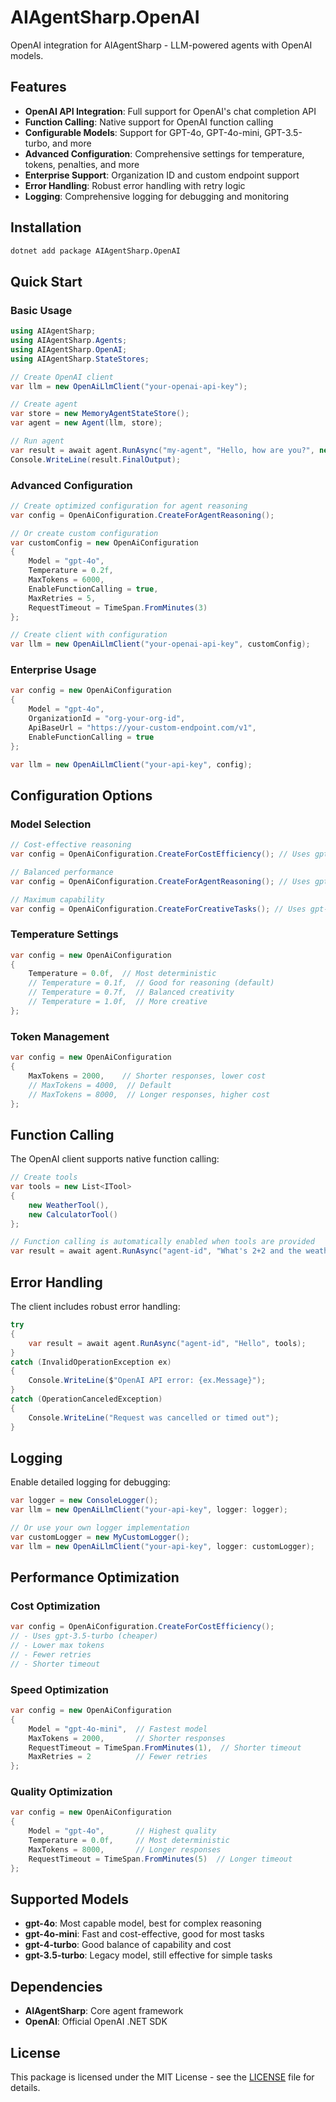 # AIAgentSharp.OpenAI

OpenAI integration for AIAgentSharp - LLM-powered agents with OpenAI models.

## Features

- **OpenAI API Integration**: Full support for OpenAI's chat completion API
- **Function Calling**: Native support for OpenAI function calling
- **Configurable Models**: Support for GPT-4o, GPT-4o-mini, GPT-3.5-turbo, and more
- **Advanced Configuration**: Comprehensive settings for temperature, tokens, penalties, and more
- **Enterprise Support**: Organization ID and custom endpoint support
- **Error Handling**: Robust error handling with retry logic
- **Logging**: Comprehensive logging for debugging and monitoring

## Installation

```bash
dotnet add package AIAgentSharp.OpenAI
```

## Quick Start

### Basic Usage

```csharp
using AIAgentSharp;
using AIAgentSharp.Agents;
using AIAgentSharp.OpenAI;
using AIAgentSharp.StateStores;

// Create OpenAI client
var llm = new OpenAiLlmClient("your-openai-api-key");

// Create agent
var store = new MemoryAgentStateStore();
var agent = new Agent(llm, store);

// Run agent
var result = await agent.RunAsync("my-agent", "Hello, how are you?", new List<ITool>());
Console.WriteLine(result.FinalOutput);
```

### Advanced Configuration

```csharp
// Create optimized configuration for agent reasoning
var config = OpenAiConfiguration.CreateForAgentReasoning();

// Or create custom configuration
var customConfig = new OpenAiConfiguration
{
    Model = "gpt-4o",
    Temperature = 0.2f,
    MaxTokens = 6000,
    EnableFunctionCalling = true,
    MaxRetries = 5,
    RequestTimeout = TimeSpan.FromMinutes(3)
};

// Create client with configuration
var llm = new OpenAiLlmClient("your-openai-api-key", customConfig);
```

### Enterprise Usage

```csharp
var config = new OpenAiConfiguration
{
    Model = "gpt-4o",
    OrganizationId = "org-your-org-id",
    ApiBaseUrl = "https://your-custom-endpoint.com/v1",
    EnableFunctionCalling = true
};

var llm = new OpenAiLlmClient("your-api-key", config);
```

## Configuration Options

### Model Selection

```csharp
// Cost-effective reasoning
var config = OpenAiConfiguration.CreateForCostEfficiency(); // Uses gpt-3.5-turbo

// Balanced performance
var config = OpenAiConfiguration.CreateForAgentReasoning(); // Uses gpt-4o-mini

// Maximum capability
var config = OpenAiConfiguration.CreateForCreativeTasks(); // Uses gpt-4o
```

### Temperature Settings

```csharp
var config = new OpenAiConfiguration
{
    Temperature = 0.0f,  // Most deterministic
    // Temperature = 0.1f,  // Good for reasoning (default)
    // Temperature = 0.7f,  // Balanced creativity
    // Temperature = 1.0f,  // More creative
};
```

### Token Management

```csharp
var config = new OpenAiConfiguration
{
    MaxTokens = 2000,    // Shorter responses, lower cost
    // MaxTokens = 4000,  // Default
    // MaxTokens = 8000,  // Longer responses, higher cost
};
```

## Function Calling

The OpenAI client supports native function calling:

```csharp
// Create tools
var tools = new List<ITool>
{
    new WeatherTool(),
    new CalculatorTool()
};

// Function calling is automatically enabled when tools are provided
var result = await agent.RunAsync("agent-id", "What's 2+2 and the weather in NYC?", tools);
```

## Error Handling

The client includes robust error handling:

```csharp
try
{
    var result = await agent.RunAsync("agent-id", "Hello", tools);
}
catch (InvalidOperationException ex)
{
    Console.WriteLine($"OpenAI API error: {ex.Message}");
}
catch (OperationCanceledException)
{
    Console.WriteLine("Request was cancelled or timed out");
}
```

## Logging

Enable detailed logging for debugging:

```csharp
var logger = new ConsoleLogger();
var llm = new OpenAiLlmClient("your-api-key", logger: logger);

// Or use your own logger implementation
var customLogger = new MyCustomLogger();
var llm = new OpenAiLlmClient("your-api-key", logger: customLogger);
```

## Performance Optimization

### Cost Optimization

```csharp
var config = OpenAiConfiguration.CreateForCostEfficiency();
// - Uses gpt-3.5-turbo (cheaper)
// - Lower max tokens
// - Fewer retries
// - Shorter timeout
```

### Speed Optimization

```csharp
var config = new OpenAiConfiguration
{
    Model = "gpt-4o-mini",  // Fastest model
    MaxTokens = 2000,       // Shorter responses
    RequestTimeout = TimeSpan.FromMinutes(1),  // Shorter timeout
    MaxRetries = 2          // Fewer retries
};
```

### Quality Optimization

```csharp
var config = new OpenAiConfiguration
{
    Model = "gpt-4o",       // Highest quality
    Temperature = 0.0f,     // Most deterministic
    MaxTokens = 8000,       // Longer responses
    RequestTimeout = TimeSpan.FromMinutes(5)  // Longer timeout
};
```

## Supported Models

- **gpt-4o**: Most capable model, best for complex reasoning
- **gpt-4o-mini**: Fast and cost-effective, good for most tasks
- **gpt-4-turbo**: Good balance of capability and cost
- **gpt-3.5-turbo**: Legacy model, still effective for simple tasks

## Dependencies

- **AIAgentSharp**: Core agent framework
- **OpenAI**: Official OpenAI .NET SDK

## License

This package is licensed under the MIT License - see the [LICENSE](../../LICENSE) file for details.

